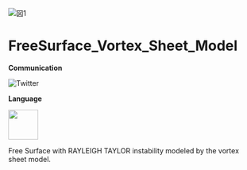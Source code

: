
![図1](https://github.com/KRproject-tech/FreeSurface_Vortex_Sheet_Model/assets/114337358/b4cbfd62-402f-418f-ac6f-db0635b6406b)

# FreeSurface_Vortex_Sheet_Model

**Communication**

<a style="text-decoration: none" href="https://twitter.com/hogelungfish_" target="_blank">
    <img src="https://img.shields.io/badge/twitter-%40hogelungfish_-1da1f2.svg" alt="Twitter">
</a>
<p>

**Language**
<p>
<img src="https://cdn.jsdelivr.net/gh/devicons/devicon/icons/matlab/matlab-original.svg" width="60"/>
<p>


Free Surface with RAYLEIGH TAYLOR instability modeled by the vortex sheet model. 


